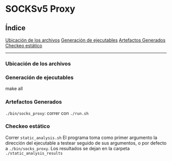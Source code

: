 # SOCKSv5 Proxy

## Índice
[Ubicación de los archivos](#ubicación-de-los-archivos)
[Generación de ejecutables](#generación-de-ejecutables)
[Artefactos Generados](#artefactos-generados)
[Checkeo estático](#checkeo-estático)

---

### Ubicación de los archivos

### Generación de ejecutables
make all

### Artefactos Generados
`./bin/socks_proxy`: correr con `./run.sh`

### Checkeo estático
Correr `static_analysis.sh`
El programa toma como primer argumento la dirección del ejecutable a testear seguido de sus argumentos, o por defecto a `./bin/socks_proxy`.
Los resultados se dejan en la carpeta `./static_analysis_results`